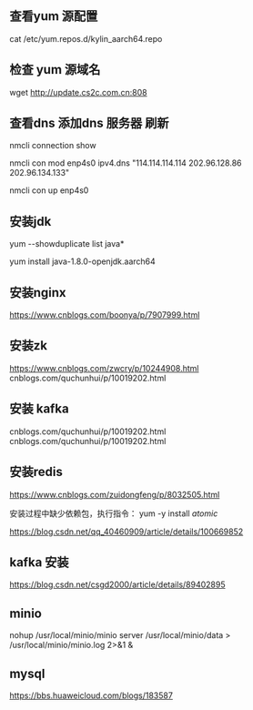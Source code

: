 ## 查看yum 源配置

cat /etc/yum.repos.d/kylin_aarch64.repo
## 检查 yum 源域名

wget http://update.cs2c.com.cn:808
## 查看dns 添加dns 服务器 刷新

  nmcli connection show
  
  nmcli con mod enp4s0 ipv4.dns "114.114.114.114 202.96.128.86 202.96.134.133"
  
  nmcli con up enp4s0
  
## 安装jdk

  yum --showduplicate list java*
  
  yum install java-1.8.0-openjdk.aarch64
  
## 安装nginx
https://www.cnblogs.com/boonya/p/7907999.html

## 安装zk
https://www.cnblogs.com/zwcry/p/10244908.html
cnblogs.com/quchunhui/p/10019202.html

## 安装 kafka
cnblogs.com/quchunhui/p/10019202.html
cnblogs.com/quchunhui/p/10019202.html
## 安装redis

https://www.cnblogs.com/zuidongfeng/p/8032505.html

安装过程中缺少依赖包，执行指令：
yum -y install *atomic*

https://blog.csdn.net/qq_40460909/article/details/100669852


## kafka 安装
https://blog.csdn.net/csgd2000/article/details/89402895

## minio 
nohup /usr/local/minio/minio server /usr/local/minio/data > /usr/local/minio/minio.log 2>&1 &


## mysql
https://bbs.huaweicloud.com/blogs/183587
